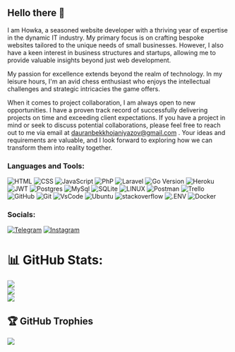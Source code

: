 ## Hello there 👋

I am Howka, a seasoned website developer with a thriving year of expertise in the dynamic IT industry. My primary focus is on crafting bespoke websites tailored to the unique needs of small businesses. However, I also have a keen interest in business structures and startups, allowing me to provide valuable insights beyond just web development.

My passion for excellence extends beyond the realm of technology. In my leisure hours, I'm an avid chess enthusiast who enjoys the intellectual challenges and strategic intricacies the game offers.

When it comes to project collaboration, I am always open to new opportunities. I have a proven track record of successfully delivering projects on time and exceeding client expectations. If you have a project in mind or seek to discuss potential collaborations, please feel free to reach out to me via email at dauranbekkhojaniyazov@gmail.com . Your ideas and requirements are valuable, and I look forward to exploring how we can transform them into reality together.

### Languages and Tools:
![HTML](https://img.shields.io/badge/-HTML-090909?style=for-the-badge&logo=html5&logoColor=47C5FB)
![CSS](https://img.shields.io/badge/-CSS-090909?style=for-the-badge&logo=css3&logoColor=47C5FB)
![JavaScript](https://img.shields.io/badge/-Javascript-090909?style=for-the-badge&logo=javascript&logoColor=47C5FB)
![PhP](https://img.shields.io/badge/-PhP-090909?style=for-the-badge&logo=php&logoColor=47C5FB)
![Laravel](https://img.shields.io/badge/-Laravel-090909?style=for-the-badge&logo=laravel&logoColor=47C5FB)
![Go Version](https://img.shields.io/badge/Go-v1.16-blue)
![Heroku](https://img.shields.io/badge/heroku-%23430098.svg?style=for-the-badge&logo=heroku&logoColor=white)
![JWT](https://img.shields.io/badge/JWT-black?style=for-the-badge&logo=JSON%20web%20tokens)
![Postgres](https://img.shields.io/badge/postgres-%23316192.svg?style=for-the-badge&logo=postgresql&logoColor=white) 
![MySql](https://img.shields.io/badge/MySql-%23026AA7.svg?style=for-the-badge&logo=mysql&logoColor=white) 
![SQLite](https://img.shields.io/badge/sqlite-%2307405e.svg?style=for-the-badge&logo=sqlite&logoColor=white)
![LINUX](https://img.shields.io/badge/Linux-FCC624?style=for-the-badge&logo=linux&logoColor=black) 
![Postman](https://img.shields.io/badge/Postman-FF6C37?style=for-the-badge&logo=postman&logoColor=white)
![Trello](https://img.shields.io/badge/Trello-%23026AA7.svg?style=for-the-badge&logo=Trello&logoColor=white) 
![GitHub](https://img.shields.io/badge/GitHub-white?style=for-the-badge&logo=github&logoColor=white&labelColor=black&color=black) 
![Git](https://img.shields.io/badge/Git-white?style=for-the-badge&logo=git&logoColor=white&labelColor=fb5607&color=fb5607)
![VsCode](https://img.shields.io/badge/VsCode-white?style=for-the-badge&logo=visualstudiocode&logoColor=white&labelColor=00509d&color=00509d) 
![Ubuntu](https://img.shields.io/badge/Ubuntu-white?style=for-the-badge&logo=ubuntu&logoColor=white&labelColor=%23E95420&color=%23E95420)
![stackoverflow](https://img.shields.io/badge/stackoverflow-white?style=for-the-badge&logo=stackoverflow&logoColor=white&labelColor=%23F58025&color=%23F58025) 
![.ENV](https://img.shields.io/badge/.ENV-white?style=for-the-badge&logo=dotenv&logoColor=black&labelColor=%23ECD53F&color=%23ECD53F)
![Docker](https://img.shields.io/badge/docker-%230db7ed.svg?style=for-the-badge&logo=docker&logoColor=white) 
### Socials:
[![Telegram](https://img.shields.io/badge/-Telegram-090909?style=for-the-badge&logo=telegram&logoColor=27A0D9)](https://t.me/h0wka)
[![Instagram](https://img.shields.io/badge/-Instagram-090909?style=for-the-badge&logo=instagram&logoColor=B4068E)](https://www.instagram.com/dauran_khojaniyazov)

# 📊 GitHub Stats:
![](https://github-readme-stats.vercel.app/api?username=HowkaCoder&theme=dark&hide_border=false&include_all_commits=false&count_private=false)<br/>
![](https://github-readme-streak-stats.herokuapp.com/?user=HowkaCoder&theme=dark&hide_border=false)<br/>
![](https://github-readme-stats.vercel.app/api/top-langs/?username=HowkaCoder&theme=dark&hide_border=false&include_all_commits=false&count_private=false&layout=compact)

## 🏆 GitHub Trophies
![](https://github-profile-trophy.vercel.app/?username=HowkaCoder&theme=radical&no-frame=false&no-bg=true&margin-w=4)




<!--
**HowkaCoder/HowkaCoder** is a ✨ _special_ ✨ repository because its `README.md` (this file) appears on your GitHub profile.

